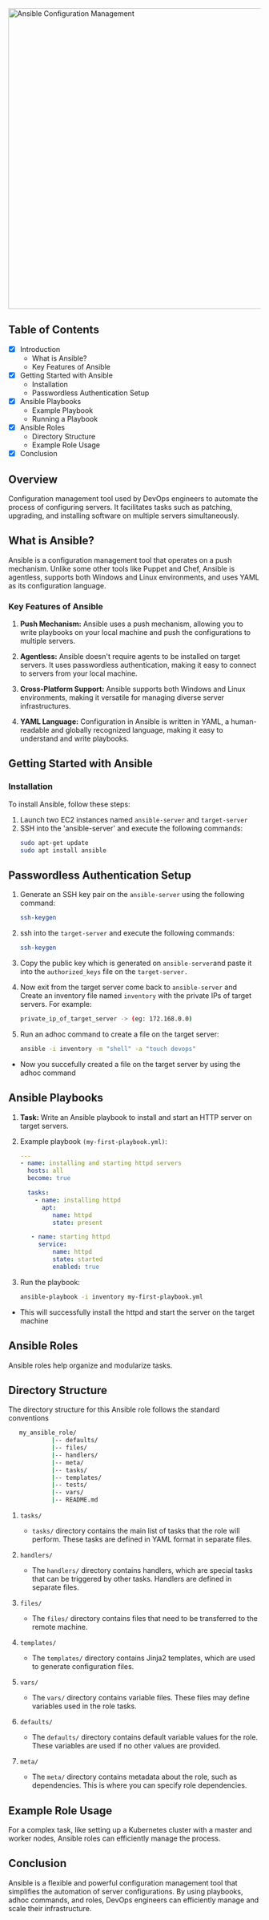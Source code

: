 <img src="https://img.shields.io/badge/Ansible-Configuration_Management-yellow?style=flat&logo=ansible&logoColor=black" alt="Ansible Configuration Management" width="600"/>

## Table of Contents
   - [x] Introduction 
     - What is Ansible?
     - Key Features of Ansible
   - [x] Getting Started with Ansible
     - Installation
     - Passwordless Authentication Setup
   - [x] Ansible Playbooks
      - Example Playbook
      - Running a Playbook
   - [x] Ansible Roles
     -  Directory Structure
     -  Example Role Usage
   - [x] Conclusion

## Overview

Configuration management tool used by DevOps engineers to automate the process of configuring servers. It facilitates tasks such as patching, upgrading, and installing software on multiple servers simultaneously.



## What is Ansible?

Ansible is a configuration management tool that operates on a push mechanism. Unlike some other tools like Puppet and Chef, Ansible is agentless, supports both Windows and Linux environments, and uses YAML as its configuration language.

### Key Features of Ansible

1. **Push Mechanism:**
   Ansible uses a push mechanism, allowing you to write playbooks on your local machine and push the configurations to multiple servers.

2. **Agentless:**
   Ansible doesn't require agents to be installed on target servers. It uses passwordless authentication, making it easy to connect to servers from your local machine.

3. **Cross-Platform Support:**
   Ansible supports both Windows and Linux environments, making it versatile for managing diverse server infrastructures.

4. **YAML Language:**
   Configuration in Ansible is written in YAML, a human-readable and globally recognized language, making it easy to understand and write playbooks.

## Getting Started with Ansible

### Installation

To install Ansible, follow these steps:

1. Launch two EC2 instances named `ansible-server` and `target-server`
2. SSH into the 'ansible-server' and execute the following commands:
   ```bash
   sudo apt-get update
   sudo apt install ansible
   ```
## Passwordless Authentication Setup
1. Generate an SSH key pair on the `ansible-server` using the following command:
   ```bash
   ssh-keygen 
   ```
2. ssh into the `target-server` and execute  the following commands:
   ```bash
   ssh-keygen
   ```
3. Copy the public key which is generated on `ansible-server`and paste it into the `authorized_keys` file on the `target-server.`
   
4. Now exit from the target server come back to `ansible-server` and Create an inventory file named `inventory` with the private IPs of target servers. 
   For example:

   ```bash
   private_ip_of_target_server -> (eg: 172.168.0.0)
   ```
5. Run an adhoc command to create a file on the target server:
   ```bash
   ansible -i inventory -m "shell" -a "touch devops"
   ```
- Now you succefully created a file on the target server by using the adhoc command

## Ansible Playbooks

1. <strong>Task:</strong> Write an Ansible playbook to install and start an HTTP server on target servers. 
2. Example playbook `(my-first-playbook.yml)`:

   ```yml
   ---
   - name: installing and starting httpd servers
     hosts: all
     become: true

     tasks:
       - name: installing httpd
         apt:
            name: httpd
            state: present

      - name: starting httpd
        service:
            name: httpd
            state: started
            enabled: true
   ```
3. Run the playbook:
   ```bash
   ansible-playbook -i inventory my-first-playbook.yml
   ```
- This will successfully install the  httpd and start the  server on the target machine
## Ansible Roles

Ansible roles help organize and modularize tasks.
 
## Directory Structure

The directory structure for this Ansible role follows the standard conventions
```bash
   my_ansible_role/
            |-- defaults/
            |-- files/
            |-- handlers/
            |-- meta/
            |-- tasks/
            |-- templates/
            |-- tests/
            |-- vars/
            |-- README.md
```
1. `tasks/`

     - `tasks/` directory contains the main list of tasks that the role will perform. These tasks are defined in YAML format in separate files.

2. `handlers/`

   - The `handlers/` directory contains handlers, which are special tasks that can be triggered by other tasks. Handlers are defined in separate files.

3. `files/`

   - The `files/` directory contains files that need to be transferred to the remote machine.

4. `templates/`

   - The `templates/` directory contains Jinja2 templates, which are used to generate configuration files.

5.  `vars/`

       - The `vars/` directory contains variable files. These files may define variables used in the role tasks.

6. `defaults/`

   - The `defaults/` directory contains default variable values for the role. These variables are used if no other values are provided.

7. `meta/`

   - The `meta/` directory contains metadata about the role, such as dependencies. This is where you can specify role dependencies.
  
## Example Role Usage
   For a complex task, like setting up a Kubernetes cluster with a master and worker nodes, Ansible roles can efficiently manage the process.
## Conclusion
Ansible is a flexible and powerful configuration management tool that simplifies the automation of server configurations. By using playbooks, adhoc commands, and roles, DevOps engineers can efficiently manage and scale their infrastructure.
